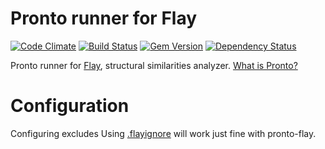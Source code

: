 # Pronto runner for Flay

[![Code Climate](https://codeclimate.com/github/prontolabs/pronto-flay.png)](https://codeclimate.com/github/prontolabs/pronto-flay)
[![Build Status](https://travis-ci.org/prontolabs/pronto-flay.png)](https://travis-ci.org/prontolabs/pronto-flay)
[![Gem Version](https://badge.fury.io/rb/pronto-flay.png)](http://badge.fury.io/rb/pronto-flay)
[![Dependency Status](https://gemnasium.com/prontolabs/pronto-flay.png)](https://gemnasium.com/prontolabs/pronto-flay)

Pronto runner for [Flay](https://github.com/seattlerb/flay), structural similarities analyzer. [What is Pronto?](https://github.com/prontolabs/pronto)

# Configuration

Configuring excludes Using [.flayignore](https://github.com/seattlerb/flay/blob/92039b66a479f3b8a8a1204c5733e35463e66995/README.txt#L28) will work just fine with pronto-flay.
